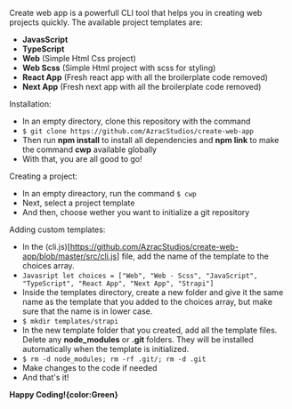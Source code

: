 Create web app is a powerfull CLI tool that helps you in creating web projects quickly. The available project templates are:
* **JavasScript**
* **TypeScript**
* **Web** (Simple Html Css project)
* **Web Scss** (Simple Html project with scss for styling)
* **React App** (Fresh react app with all the broilerplate code removed)
* **Next App** (Fresh next app with all the broilerplate code removed)

Installation:
* In an empty directory, clone this repository with the command
* ```$ git clone https://github.com/AzracStudios/create-web-app ```
* Then run **npm install** to install all dependencies and **npm link** to make the command **cwp** available globally
* With that, you are all good to go! 

Creating a project:
* In an empty direactory, run the command ```$ cwp```
* Next, select a project template
* And then, choose wether you want to initialize a git repository

Adding custom templates:
* In the (cli.js)[https://github.com/AzracStudios/create-web-app/blob/master/src/cli.js] file, add the name of the template to the choices array.
* ```Javasript let choices = ["Web", "Web - Scss", "JavaScript", "TypeScript", "React App", "Next App", "Strapi"] ```
* Inside the templates directory, create a new folder and give it the same name as the template that you added to the choices array, but make sure that the name is in lower case.
* ```$ mkdir templates/strapi```
* In the new template folder that you created, add all the template files. Delete any **node_modules** or **.git** folders. They will be installed automatically when the template is initialized. 
* ```$ rm -d node_modules; rm -rf .git/; rm -d .git```
* Make changes to the code if needed
* And that's it!



**Happy Coding!{color:Green}**
